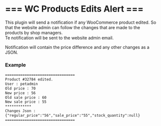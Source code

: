 # === WC Products Edits Alert ===
This plugin will send a notification if any WooCommerce product edited. So that the website admin can follow the changes that are made to the products by shop managers.
<br>
Te notification will be sent to the website admin email.<br>

Notification will contain the price difference and any other changes as a JSON.

### Example
```html
================================
Product #32784 edited.
User : petadmin
Old price : 70
New price : 56
Old sale price : 60
New sale price : 55
************
Changes Json :
{"regular_price":"56","sale_price":"55","stock_quantity":null}
================================
```

